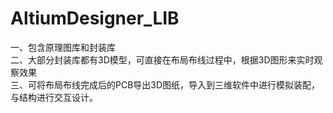 # AltiumDesigner_LIB
一、包含原理图库和封装库  
二、大部分封装库都有3D模型，可直接在布局布线过程中，根据3D图形来实时观察效果  
三、可将布局布线完成后的PCB导出3D图纸，导入到三维软件中进行模拟装配，与结构进行交互设计。    

